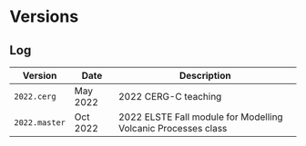 # Versions

## Log

| Version  | Date | Description  |
|---|---|---|
| `2022.cerg`  | May 2022  | 2022 CERG-C teaching |
| `2022.master`  | Oct 2022  | 2022 ELSTE Fall module for Modelling Volcanic Processes class |
